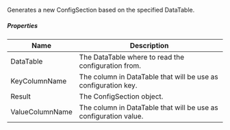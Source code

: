 Generates a new ConfigSection based on the specified DataTable.

<div class="config-sprite data-table-to-config"></div>

##### Properties

|Name           |Description                                                     |
|---------------|----------------------------------------------------------------|
|DataTable      |The DataTable where to read the configuration from.             |
|KeyColumnName  |The column in DataTable that will be use as configuration key.  |
|Result         |The ConfigSection object.                                       |
|ValueColumnName|The column in DataTable that will be use as configuration value.|


